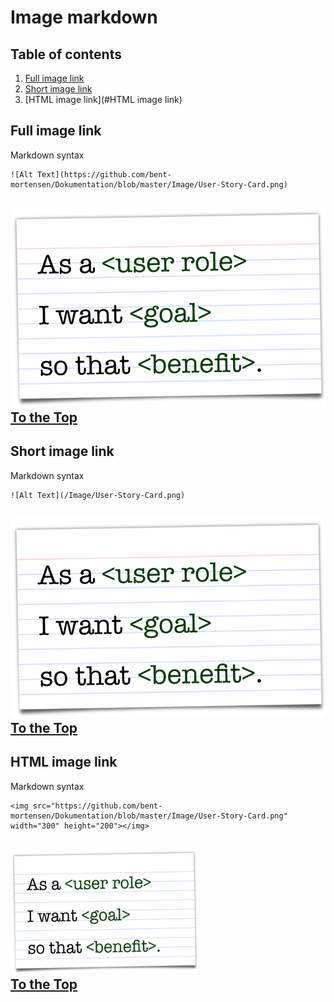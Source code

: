 <a name="top"></a>


# Image markdown
## Table of contents 
1. [Full image link](#example1)
2. [Short image link](#example2)
3. [HTML image link](#HTML image link)

<a name="example1"></a>
## Full image link

Markdown syntax
```
![Alt Text](https://github.com/bent-mortensen/Dokumentation/blob/master/Image/User-Story-Card.png)
```
![Alt Text](https://github.com/bent-mortensen/Dokumentation/blob/master/Image/User-Story-Card.png)  
[To the Top](#top)
---
<a name="example2"></a>
## Short image link

Markdown syntax
```
![Alt Text](/Image/User-Story-Card.png)
```
![Alt Text](/Image/User-Story-Card.png)  
[To the Top](#top)
---
<a name="example3"></a>
## HTML image link

Markdown syntax
```
<img src="https://github.com/bent-mortensen/Dokumentation/blob/master/Image/User-Story-Card.png" width="300" height="200"></img>
```
<img src="https://github.com/bent-mortensen/Dokumentation/blob/master/Image/User-Story-Card.png" width="300" height="200"></img>  
[To the Top](#top)
---
